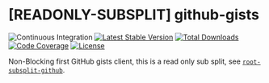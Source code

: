# [READONLY-SUBSPLIT] github-gists


![Continuous Integration](https://github.com/php-api-clients/github-gists/workflows/Continuous%20Integration/badge.svg)
[![Latest Stable Version](https://poser.pugx.org/api-clients/github-gists/v/stable.png)](https://packagist.org/packages/api-clients/github-gists)
[![Total Downloads](https://poser.pugx.org/api-clients/github-gists/downloads.png)](https://packagist.org/packages/api-clients/github-gists)
[![Code Coverage](https://scrutinizer-ci.com/g/php-api-clients/github-gists/badges/coverage.png?b==)](https://scrutinizer-ci.com/g/php-api-clients/github-gists/?branch=)
[![License](https://poser.pugx.org/api-clients/github-gists/license.png)](https://packagist.org/packages/api-clients/github-gists)

Non-Blocking first GitHub gists client, this is a read only sub split, see [`root-subsplit-github`](https://github.com/php-api-clients/root-subsplit-github).

